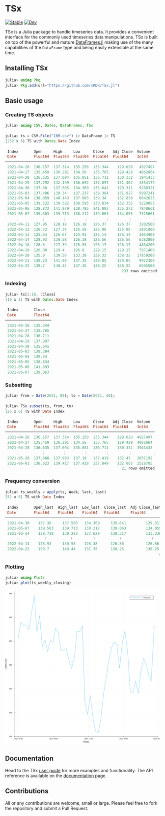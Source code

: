 # TSx

[![Stable](https://img.shields.io/badge/docs-stable-blue.svg)](https://xKDR.github.io/TSx.jl/stable)
[![Dev](https://img.shields.io/badge/docs-dev-blue.svg)](https://xKDR.github.io/TSx.jl/dev)

TSx is a Julia package to handle timeseries data. It provides a
convenient interface for the commonly used timeseries data
manipulations. TSx is built on top of the powerful and mature
[DataFrames.jl](https://github.com/JuliaData/DataFrames.jl) making
use of the many capabilities of the `DataFrame` type and being easily
extensible at the same time.

## Installing TSx

```julia
julia> using Pkg
julia> Pkg.add(url="https://github.com/xKDR/TSx.jl")
```

## Basic usage

### Creating TS objects
```julia
julia> using CSV, Dates, DataFrames, TSx

julia> ts = CSV.File("IBM.csv") |> DataFrame |> TS
(252 x 6) TS with Dates.Date Index

 Index       Open     High     Low      Close    Adj Close  Volume
 Date        Float64  Float64  Float64  Float64  Float64    Int64
─────────────────────────────────────────────────────────────────────
 2021-04-26  136.157  137.314  135.258  135.344    129.028   4927497
 2021-04-27  135.459  136.291  134.56   135.765    129.429   4062664
 2021-04-28  136.635  137.094  135.851  136.711    130.332   3941433
 2021-04-29  137.792  142.199  136.692  137.897    131.462   4554179
 2021-04-30  137.38   137.505  134.369  135.641    129.311   9280321
 2021-05-03  137.486  139.34   137.237  138.384    131.927   5997241
 2021-05-04  138.059  140.143  137.983  139.34     132.838   6642623
 2021-05-05  139.522  139.522  138.595  138.834    132.355   5229895
 2021-05-06  138.872  141.979  138.795  141.893    135.272   7848661
 2021-05-07  139.503  139.713  138.212  139.063    134.055   7325661
     ⋮          ⋮        ⋮        ⋮        ⋮         ⋮         ⋮
 2022-04-11  127.95   128.18   126.18   126.37     126.37    3202500
 2022-04-12  126.42   127.34   125.58   125.98     125.98    2691000
 2022-04-13  125.64   126.67   124.91   126.14     126.14    3064900
 2022-04-14  128.93   130.58   126.38   126.56     126.56    6382800
 2022-04-18  126.6    127.39   125.53   126.17     126.17    4884200
 2022-04-19  126.08   129.4    126.0    129.15     129.15    7971400
 2022-04-20  135.0    139.56   133.38   138.32     138.32   17859200
 2022-04-21  138.23   141.88   137.35   139.85     139.85    9922300
 2022-04-22  139.7    140.44   137.35   138.25     138.25    6505500
                                                     233 rows omitted
```

### Indexing
```julia
julia> ts[1:10, :Close]
(10 x 1) TS with Dates.Date Index

 Index       Close
 Date        Float64
─────────────────────
 2021-04-26  135.344
 2021-04-27  135.765
 2021-04-28  136.711
 2021-04-29  137.897
 2021-04-30  135.641
 2021-05-03  138.384
 2021-05-04  139.34
 2021-05-05  138.834
 2021-05-06  141.893
 2021-05-07  139.063

```

### Subsetting
```julia
julia> from = Date(2021, 04); to = Date(2021, 06);

julia> TSx.subset(ts, from, to)
(26 x 6) TS with Date Index

 Index       Open     High     Low      Close    Adj Close  Volume  
 Date        Float64  Float64  Float64  Float64  Float64    Int64   
────────────────────────────────────────────────────────────────────
 2021-04-26  136.157  137.314  135.258  135.344    129.028  4927497
 2021-04-27  135.459  136.291  134.56   135.765    129.429  4062664
 2021-04-28  136.635  137.094  135.851  136.711    130.332  3941433
     ⋮          ⋮        ⋮        ⋮        ⋮         ⋮         ⋮
 2021-05-28  137.868  137.983  137.18   137.419    132.47   2651192
 2021-06-01  138.623  139.417  137.428  137.849    132.885  2528705
                                                     21 rows omitted
```

### Frequency conversion
```julia
julia> ts_weekly = apply(ts, Week, last, last)
(52 x 6) TS with Date Index

 Index       Open_last  High_last  Low_last  Close_last  Adj Close_last  Volume_last 
 Date        Float64    Float64    Float64   Float64     Float64         Int64       
─────────────────────────────────────────────────────────────────────────────────────
 2021-04-30    137.38     137.505   134.369     135.641         129.311      9280321
 2021-05-07    139.503    139.713   138.212     139.063         134.055      7325661
 2021-05-14    138.728    139.283   137.629     138.317         133.336      2873780
     ⋮           ⋮          ⋮         ⋮          ⋮             ⋮              ⋮
 2022-04-14    128.93     130.58    126.38      126.56          126.56       6382800
 2022-04-22    139.7      140.44    137.35      138.25          138.25       6505500
                                                                      47 rows omitted
```

### Plotting
```julia
julia> using Plots
julia> plot(ts_weekly_closing)
```

![](./docs/src/assets/ts-plot.svg)

## Documentation

Head to the TSx [user guide](https://xkdr.github.io/TSx.jl/dev/user_guide/) for more
examples and functionality. The API reference is available on the
[documentation](https://xkdr.github.io/TSx.jl/dev/api/) page.

## Contributions

All or any contributions are welcome, small or large. Please feel free
to fork the repository and submit a Pull Request.
